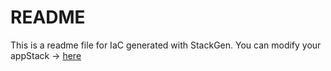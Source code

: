# README
This is a readme file for IaC generated with StackGen.
You can modify your appStack -> [here](http://main.dev.stackgen.com/appstacks/b7bff01b-94b1-4477-bb2b-0f1e9a88641d)
